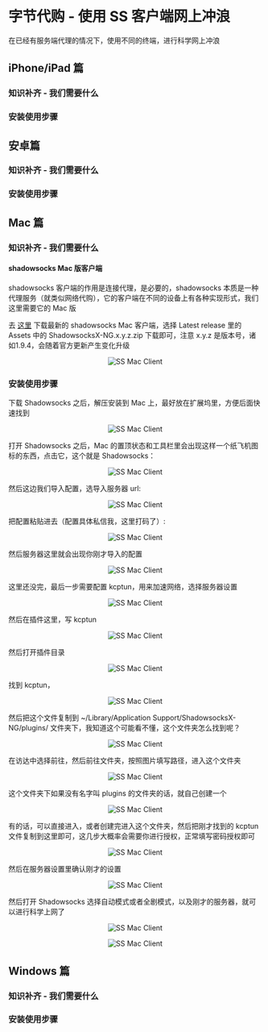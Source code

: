 # 字节代购 - 使用 SS 客户端网上冲浪
在已经有服务端代理的情况下，使用不同的终端，进行科学网上冲浪

## iPhone/iPad 篇
### 知识补齐 - 我们需要什么
### 安装使用步骤

## 安卓篇
### 知识补齐 - 我们需要什么
### 安装使用步骤

## Mac 篇
### 知识补齐 - 我们需要什么
#### shadowsocks Mac 版客户端
shadowsocks 客户端的作用是连接代理，是必要的，shadowsocks 本质是一种代理服务（就类似网络代购），它的客户端在不同的设备上有各种实现形式，我们这里需要它的 Mac 版

去 [这里](https://github.com/shadowsocks/ShadowsocksX-NG/releases/) 下载最新的 shadowsocks Mac 客户端，选择 Latest release 里的 Assets 中的 ShadowsocksX-NG.x.y.z.zip 下载即可，注意 x.y.z 是版本号，诸如1.9.4，会随着官方更新产生变化升级

<p align="center">
  <img alt="SS Mac Client" src="https://raw.githubusercontent.com/YoungLeeNENU/scientific-internet-surfing/master/assets/ss-mac-download.png">
</p>

### 安装使用步骤

下载 Shadowsocks 之后，解压安装到 Mac 上，最好放在扩展坞里，方便后面快速找到

<p align="center">
  <img alt="SS Mac Client" src="https://raw.githubusercontent.com/YoungLeeNENU/scientific-internet-surfing/master/assets/Shadowsocks_in_docker.png">
</p>

打开 Shadowsocks 之后，Mac 的置顶状态和工具栏里会出现这样一个纸飞机图标的东西，点击它，这个就是 Shadowsocks：

<p align="center">
  <img alt="SS Mac Client" src="https://raw.githubusercontent.com/YoungLeeNENU/scientific-internet-surfing/master/assets/Shaodowsocks_open.png">
</p>

然后这边我们导入配置，选导入服务器 url:

<p align="center">
  <img alt="SS Mac Client" src="https://raw.githubusercontent.com/YoungLeeNENU/scientific-internet-surfing/master/assets/Shadowsocks_import_url_1.png">
</p>

把配置粘贴进去（配置具体私信我，这里打码了）:

<p align="center">
  <img alt="SS Mac Client" src="https://raw.githubusercontent.com/YoungLeeNENU/scientific-internet-surfing/master/assets/Shadowsocks_import_2.png">
</p>

然后服务器这里就会出现你刚才导入的配置

<p align="center">
  <img alt="SS Mac Client" src="https://raw.githubusercontent.com/YoungLeeNENU/scientific-internet-surfing/master/assets/Shadowsocks_import_3.png">
</p>

这里还没完，最后一步需要配置 kcptun，用来加速网络，选择服务器设置

<p align="center">
  <img alt="SS Mac Client" src="https://raw.githubusercontent.com/YoungLeeNENU/scientific-internet-surfing/master/assets/Shadowsocks_import_4.png">
</p>

然后在插件这里，写 kcptun

<p align="center">
  <img alt="SS Mac Client" src="https://raw.githubusercontent.com/YoungLeeNENU/scientific-internet-surfing/master/assets/Shadowsocks_import_4.png">
</p>

然后打开插件目录

<p align="center">
  <img alt="SS Mac Client" src="https://raw.githubusercontent.com/YoungLeeNENU/scientific-internet-surfing/master/assets/Shadowsocks_import_5.png">
</p>

找到 kcptun，

<p align="center">
  <img alt="SS Mac Client" src="https://raw.githubusercontent.com/YoungLeeNENU/scientific-internet-surfing/master/assets/Shadowsocks_import_6.png">
</p>

然后把这个文件复制到 ~/Library/Application Support/ShadowsocksX-NG/plugins/ 文件夹下，我知道这个可能看不懂，这个文件夹怎么找到呢？

<p align="center">
  <img alt="SS Mac Client" src="https://raw.githubusercontent.com/YoungLeeNENU/scientific-internet-surfing/master/assets/Shadowsocks_import_7.png">
</p>

在访达中选择前往，然后前往文件夹，按照图片填写路径，进入这个文件夹

<p align="center">
  <img alt="SS Mac Client" src="https://raw.githubusercontent.com/YoungLeeNENU/scientific-internet-surfing/master/assets/Shadowsocks_import_8.png">
</p>

这个文件夹下如果没有名字叫 plugins 的文件夹的话，就自己创建一个

<p align="center">
  <img alt="SS Mac Client" src="https://raw.githubusercontent.com/YoungLeeNENU/scientific-internet-surfing/master/assets/Shadowsocks_import_9.png">
</p>

有的话，可以直接进入，或者创建完进入这个文件夹，然后把刚才找到的 kcptun 文件复制到这里即可，这几步大概率会需要你进行授权，正常填写密码授权即可

<p align="center">
  <img alt="SS Mac Client" src="https://raw.githubusercontent.com/YoungLeeNENU/scientific-internet-surfing/master/assets/Shadowsocks_import_10.png">
</p>

然后在服务器设置里确认刚才的设置

<p align="center">
  <img alt="SS Mac Client" src="https://raw.githubusercontent.com/YoungLeeNENU/scientific-internet-surfing/master/assets/Shadowsocks_complete_1.png">
</p>

然后打开 Shadowsocks 选择自动模式或者全剧模式，以及刚才的服务器，就可以进行科学上网了

<p align="center">
  <img alt="SS Mac Client" src="https://raw.githubusercontent.com/YoungLeeNENU/scientific-internet-surfing/master/assets/Shadowsocks_complete_2.png">
</p>

<p align="center">
  <img alt="SS Mac Client" src="https://raw.githubusercontent.com/YoungLeeNENU/scientific-internet-surfing/master/assets/Done.png">
</p>

## Windows 篇
### 知识补齐 - 我们需要什么
### 安装使用步骤